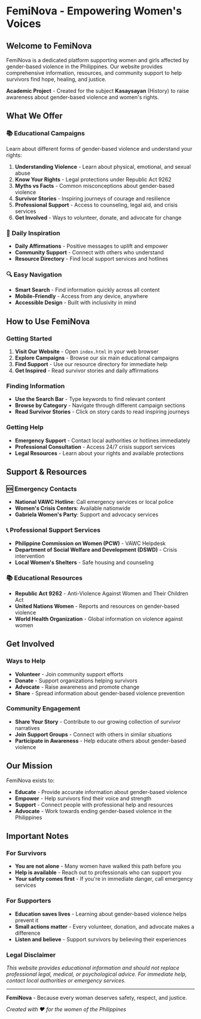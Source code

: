 # FemiNova - Empowering Women's Voices

## Welcome to FemiNova

FemiNova is a dedicated platform supporting women and girls affected by gender-based violence in the Philippines. Our website provides comprehensive information, resources, and community support to help survivors find hope, healing, and justice.

**Academic Project** - Created for the subject **Kasaysayan** (History) to raise awareness about gender-based violence and women's rights.

## What We Offer

### 📚 **Educational Campaigns**
Learn about different forms of gender-based violence and understand your rights:

1. **Understanding Violence** - Learn about physical, emotional, and sexual abuse
2. **Know Your Rights** - Legal protections under Republic Act 9262
3. **Myths vs Facts** - Common misconceptions about gender-based violence
4. **Survivor Stories** - Inspiring journeys of courage and resilience
5. **Professional Support** - Access to counseling, legal aid, and crisis services
6. **Get Involved** - Ways to volunteer, donate, and advocate for change

### 💬 **Daily Inspiration**
- **Daily Affirmations** - Positive messages to uplift and empower
- **Community Support** - Connect with others who understand
- **Resource Directory** - Find local support services and hotlines

### 🔍 **Easy Navigation**
- **Smart Search** - Find information quickly across all content
- **Mobile-Friendly** - Access from any device, anywhere
- **Accessible Design** - Built with inclusivity in mind

## How to Use FemiNova

### Getting Started
1. **Visit Our Website** - Open `index.html` in your web browser
2. **Explore Campaigns** - Browse our six main educational campaigns
3. **Find Support** - Use our resource directory for immediate help
4. **Get Inspired** - Read survivor stories and daily affirmations

### Finding Information
- **Use the Search Bar** - Type keywords to find relevant content
- **Browse by Category** - Navigate through different campaign sections
- **Read Survivor Stories** - Click on story cards to read inspiring journeys

### Getting Help
- **Emergency Support** - Contact local authorities or hotlines immediately
- **Professional Consultation** - Access 24/7 crisis support services
- **Legal Resources** - Learn about your rights and available protections

## Support & Resources

### 🆘 **Emergency Contacts**
- **National VAWC Hotline**: Call emergency services or local police
- **Women's Crisis Centers**: Available nationwide
- **Gabriela Women's Party**: Support and advocacy services

### 📞 **Professional Support Services**
- **Philippine Commission on Women (PCW)** - VAWC Helpdesk
- **Department of Social Welfare and Development (DSWD)** - Crisis intervention
- **Local Women's Shelters** - Safe housing and counseling

### 📚 **Educational Resources**
- **Republic Act 9262** - Anti-Violence Against Women and Their Children Act
- **United Nations Women** - Reports and resources on gender-based violence
- **World Health Organization** - Global information on violence against women

## Get Involved

### Ways to Help
- **Volunteer** - Join community support efforts
- **Donate** - Support organizations helping survivors
- **Advocate** - Raise awareness and promote change
- **Share** - Spread information about gender-based violence prevention

### Community Engagement
- **Share Your Story** - Contribute to our growing collection of survivor narratives
- **Join Support Groups** - Connect with others in similar situations
- **Participate in Awareness** - Help educate others about gender-based violence

## Our Mission

FemiNova exists to:
- **Educate** - Provide accurate information about gender-based violence
- **Empower** - Help survivors find their voice and strength
- **Support** - Connect people with professional help and resources
- **Advocate** - Work towards ending gender-based violence in the Philippines

## Important Notes

### For Survivors
- **You are not alone** - Many women have walked this path before you
- **Help is available** - Reach out to professionals who can support you
- **Your safety comes first** - If you're in immediate danger, call emergency services

### For Supporters
- **Education saves lives** - Learning about gender-based violence helps prevent it
- **Small actions matter** - Every volunteer, donation, and advocate makes a difference
- **Listen and believe** - Support survivors by believing their experiences

### Legal Disclaimer
*This website provides educational information and should not replace professional legal, medical, or psychological advice. For immediate help, contact local authorities or emergency services.*

---

**FemiNova** - Because every woman deserves safety, respect, and justice.

*Created with ❤️ for the women of the Philippines*

